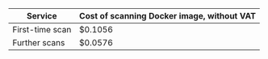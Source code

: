Service | Cost of scanning Docker image, without VAT
--- | ---
First-time scan | $0.1056
Further scans | $0.0576